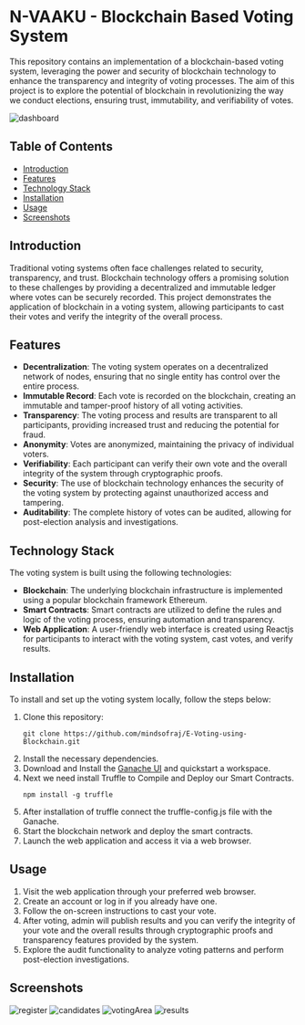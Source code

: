 # N-VAAKU - Blockchain Based Voting System

This repository contains an implementation of a blockchain-based voting system, leveraging the power and security of blockchain technology to enhance the transparency and integrity of voting processes. The aim of this project is to explore the potential of blockchain in revolutionizing the way we conduct elections, ensuring trust, immutability, and verifiability of votes.

![dashboard](https://github.com/mindsofraj/E-Voting-using-Blockchain/assets/76028896/82a31eca-7caf-4a15-9e14-b4c099623183)

## Table of Contents
- [Introduction](#introduction)
- [Features](#features)
- [Technology Stack](#technology-stack)
- [Installation](#installation)
- [Usage](#usage)
- [Screenshots](#screenshots)

## Introduction
Traditional voting systems often face challenges related to security, transparency, and trust. Blockchain technology offers a promising solution to these challenges by providing a decentralized and immutable ledger where votes can be securely recorded. This project demonstrates the application of blockchain in a voting system, allowing participants to cast their votes and verify the integrity of the overall process.

## Features
- **Decentralization**: The voting system operates on a decentralized network of nodes, ensuring that no single entity has control over the entire process.
- **Immutable Record**: Each vote is recorded on the blockchain, creating an immutable and tamper-proof history of all voting activities.
- **Transparency**: The voting process and results are transparent to all participants, providing increased trust and reducing the potential for fraud.
- **Anonymity**: Votes are anonymized, maintaining the privacy of individual voters.
- **Verifiability**: Each participant can verify their own vote and the overall integrity of the system through cryptographic proofs.
- **Security**: The use of blockchain technology enhances the security of the voting system by protecting against unauthorized access and tampering.
- **Auditability**: The complete history of votes can be audited, allowing for post-election analysis and investigations.

## Technology Stack
The voting system is built using the following technologies:
- **Blockchain**: The underlying blockchain infrastructure is implemented using a popular blockchain framework Ethereum.
- **Smart Contracts**: Smart contracts are utilized to define the rules and logic of the voting process, ensuring automation and transparency.
- **Web Application**: A user-friendly web interface is created using Reactjs for participants to interact with the voting system, cast votes, and verify results.

## Installation
To install and set up the voting system locally, follow the steps below:

1. Clone this repository:
   ```shell
   git clone https://github.com/mindsofraj/E-Voting-using-Blockchain.git
2. Install the necessary dependencies.
4. Download and Install the [Ganache UI](https://trufflesuite.com/ganache/) and quickstart a workspace.
5. Next we need install Truffle to Compile and Deploy our Smart Contracts.
   ```shell
   npm install -g truffle
6. After installation of truffle connect the truffle-config.js file with the Ganache.
8. Start the blockchain network and deploy the smart contracts.
9. Launch the web application and access it via a web browser.
   
## Usage
1. Visit the web application through your preferred web browser.
2. Create an account or log in if you already have one.
3. Follow the on-screen instructions to cast your vote.
4. After voting, admin will publish results and  you can verify the integrity of your vote and the overall results through cryptographic proofs and transparency features provided by the system.
5. Explore the audit functionality to analyze voting patterns and perform post-election investigations.

## Screenshots
![register](https://github.com/mindsofraj/E-Voting-using-Blockchain/assets/76028896/4c603062-cd1d-49fa-a856-ce88ef8303fc)
![candidates](https://github.com/mindsofraj/E-Voting-using-Blockchain/assets/76028896/7dcdf03b-1b73-4f32-bb78-c4c71f55ab11)
![votingArea](https://github.com/mindsofraj/E-Voting-using-Blockchain/assets/76028896/0ed3c291-feb3-4de6-a58c-a85dd25b3ea6)
![results](https://github.com/mindsofraj/E-Voting-using-Blockchain/assets/76028896/f822bad7-0dd2-4cac-8648-79f2b85d42f9)

